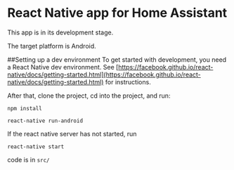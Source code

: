 # React Native app for Home Assistant

This app is in its development stage.

The target platform is Android.

##Setting up a dev environment
To get started with development, you need a React Native dev environment. 
See [https://facebook.github.io/react-native/docs/getting-started.html](https://facebook.github.io/react-native/docs/getting-started.html) for instructions.

After that, clone the project, cd into the project, and run:

`npm install`

`react-native run-android`

If the react native server has not started, run

`react-native start`

code is in `src/`
